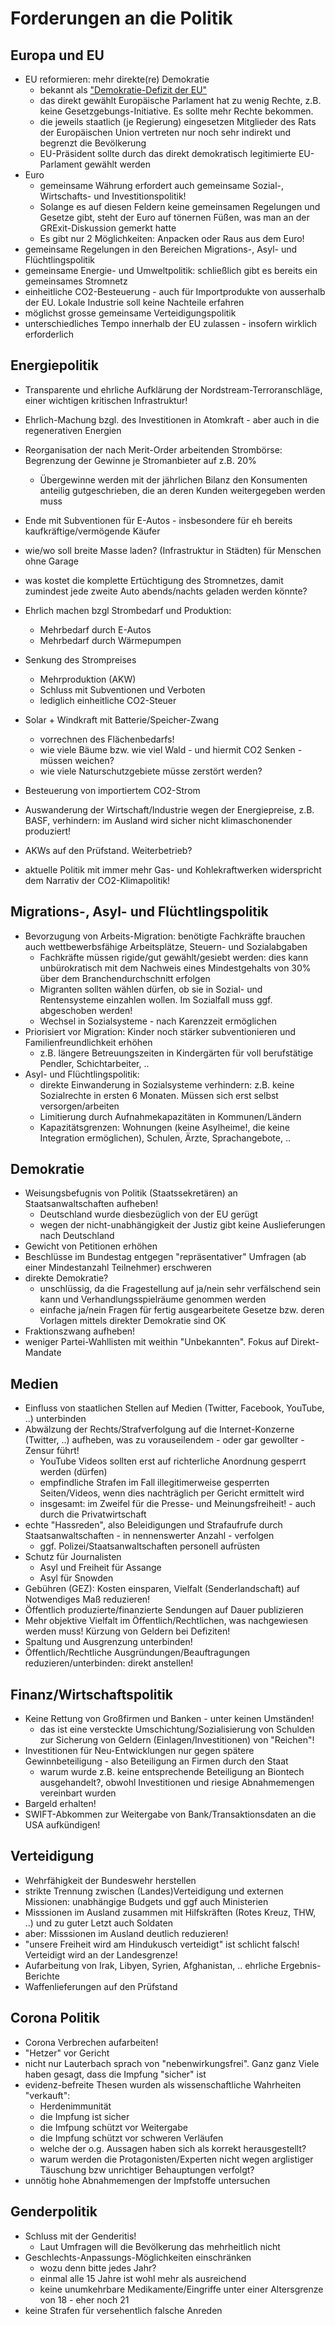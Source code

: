 
# Forderungen an die Politik

## Europa und EU
* EU reformieren: mehr direkte(re) Demokratie
  - bekannt als ["Demokratie-Defizit der EU"](https://www.europaimunterricht.de/organe-institutionen#c65299)
  - das direkt gewählt Europäische Parlament hat zu wenig Rechte, z.B. keine Gesetzgebungs-Initiative. Es sollte mehr Rechte bekommen.
  - die jeweils staatlich (je Regierung) eingesetzen Mitglieder des Rats der Europäischen Union vertreten nur noch sehr indirekt und begrenzt die Bevölkerung
  - EU-Präsident sollte durch das direkt demokratisch legitimierte EU-Parlament gewählt werden
* Euro
  - gemeinsame Währung erfordert auch gemeinsame Sozial-, Wirtschafts- und Investitionspolitik!
  - Solange es auf diesen Feldern keine gemeinsamen Regelungen und Gesetze gibt, steht der Euro auf tönernen Füßen, was man an der GRExit-Diskussion gemerkt hatte
  - Es gibt nur 2 Möglichkeiten: Anpacken oder Raus aus dem Euro!
* gemeinsame Regelungen in den Bereichen Migrations-, Asyl- und Flüchtlingspolitik
* gemeinsame Energie- und Umweltpolitik: schließlich gibt es bereits ein gemeinsames Stromnetz
* einheitliche CO2-Besteuerung - auch für Importprodukte von ausserhalb der EU. Lokale Industrie soll keine Nachteile erfahren
* möglichst grosse gemeinsame Verteidigungspolitik
* unterschiedliches Tempo innerhalb der EU zulassen - insofern wirklich erforderlich


## Energiepolitik

* Transparente und ehrliche Aufklärung der Nordstream-Terroranschläge, einer wichtigen kritischen Infrastruktur!
* Ehrlich-Machung bzgl. des Investitionen in Atomkraft - aber auch in die regenerativen Energien
* Reorganisation der nach Merit-Order arbeitenden Strombörse: Begrenzung der Gewinne je Stromanbieter auf z.B. 20%
  - Übergewinne werden mit der jährlichen Bilanz den Konsumenten anteilig gutgeschrieben, die an deren Kunden weitergegeben werden muss

* Ende mit Subventionen für E-Autos - insbesondere für eh bereits kaufkräftige/vermögende Käufer
* wie/wo soll breite Masse laden? (Infrastruktur in Städten) für Menschen ohne Garage
* was kostet die komplette Ertüchtigung des Stromnetzes, damit zumindest jede zweite Auto abends/nachts geladen werden könnte?
* Ehrlich machen bzgl Strombedarf und Produktion:
  - Mehrbedarf durch E-Autos
  - Mehrbedarf durch Wärmepumpen
* Senkung des Strompreises
  - Mehrproduktion (AKW)
  - Schluss mit Subventionen und Verboten
  - lediglich einheitliche CO2-Steuer
* Solar + Windkraft mit Batterie/Speicher-Zwang
  - vorrechnen des Flächenbedarfs!
  - wie viele Bäume bzw. wie viel Wald - und hiermit CO2 Senken - müssen weichen?
  - wie viele Naturschutzgebiete müsse zerstört werden?
* Besteuerung von importiertem CO2-Strom
* Auswanderung der Wirtschaft/Industrie wegen der Energiepreise, z.B. BASF, verhindern: im Ausland wird sicher nicht klimaschonender produziert!
* AKWs auf den Prüfstand. Weiterbetrieb?
* aktuelle Politik mit immer mehr Gas- und Kohlekraftwerken widerspricht dem Narrativ der CO2-Klimapolitik!


## Migrations-, Asyl- und Flüchtlingspolitik

* Bevorzugung von Arbeits-Migration: benötigte Fachkräfte brauchen auch wettbewerbsfähige Arbeitsplätze, Steuern- und Sozialabgaben
  - Fachkräfte müssen rigide/gut gewählt/gesiebt werden: dies kann unbürokratisch mit dem Nachweis eines Mindestgehalts von 30% über dem Branchendurchschnitt erfolgen
  - Migranten sollten wählen dürfen, ob sie in Sozial- und Rentensysteme einzahlen wollen. Im Sozialfall muss ggf. abgeschoben werden!
  - Wechsel in Sozialsysteme - nach Karenzzeit ermöglichen
* Priorisiert vor Migration: Kinder noch stärker subventionieren und Familienfreundlichkeit erhöhen
  - z.B. längere Betreuungszeiten in Kindergärten für voll berufstätige Pendler, Schichtarbeiter, ..
* Asyl- und Flüchtlingspolitik:
  - direkte Einwanderung in Sozialsysteme verhindern: z.B. keine Sozialrechte in ersten 6 Monaten. Müssen sich erst selbst versorgen/arbeiten
  - Limitierung durch Aufnahmekapazitäten in Kommunen/Ländern
  - Kapazitätsgrenzen: Wohnungen (keine Asylheime!, die keine Integration ermöglichen), Schulen, Ärzte, Sprachangebote, ..


## Demokratie

* Weisungsbefugnis von Politik (Staatssekretären) an Staatsanwaltschaften aufheben!
  - Deutschland wurde diesbezüglich von der EU gerügt
  - wegen der nicht-unabhängigkeit der Justiz gibt keine Auslieferungen nach Deutschland
* Gewicht von Petitionen erhöhen
* Beschlüsse im Bundestag entgegen "repräsentativer" Umfragen (ab einer Mindestanzahl Teilnehmer) erschweren
* direkte Demokratie?
  - unschlüssig, da die Fragestellung auf ja/nein sehr verfälschend sein kann und Verhandlungsspielräume genommen werden
  - einfache ja/nein Fragen für fertig ausgearbeitete Gesetze bzw. deren Vorlagen mittels direkter Demokratie sind OK
* Fraktionszwang aufheben!
* weniger Partei-Wahllisten mit weithin "Unbekannten". Fokus auf Direkt-Mandate


## Medien

* Einfluss von staatlichen Stellen auf Medien (Twitter, Facebook, YouTube, ..) unterbinden
* Abwälzung der Rechts/Strafverfolgung auf die Internet-Konzerne (Twitter, ..) aufheben, was zu vorauseilendem - oder gar gewollter - Zensur führt!
  - YouTube Videos sollten erst auf richterliche Anordnung gesperrt werden (dürfen)
  - empfindliche Strafen im Fall illegitimerweise gesperrten Seiten/Videos, wenn dies nachträglich per Gericht ermittelt wird
  - insgesamt: im Zweifel für die Presse- und Meinungsfreiheit! - auch durch die Privatwirtschaft
* echte "Hassreden", also Beleidigungen und Strafaufrufe durch Staatsanwaltschaften - in nennenswerter Anzahl - verfolgen
  - ggf. Polizei/Staatsanwaltschaften personell aufrüsten
* Schutz für Journalisten
  - Asyl und Freiheit für Assange
  - Asyl für Snowden
* Gebühren (GEZ): Kosten einsparen, Vielfalt (Senderlandschaft) auf Notwendiges Maß reduzieren!
* Öffentlich produzierte/finanzierte Sendungen auf Dauer publizieren
* Mehr objektive Vielfalt im Öffentlich/Rechtlichen, was nachgewiesen werden muss! Kürzung von Geldern bei Defiziten!
* Spaltung und Ausgrenzung unterbinden!
* Öffentlich/Rechtliche Ausgründungen/Beauftragungen reduzieren/unterbinden: direkt anstellen!


## Finanz/Wirtschaftspolitik

* Keine Rettung von Großfirmen und Banken - unter keinen Umständen!
  - das ist eine versteckte Umschichtung/Sozialisierung von Schulden zur Sicherung von Geldern (Einlagen/Investitionen) von "Reichen"!
* Investitionen für Neu-Entwicklungen nur gegen spätere Gewinnbeteiligung - also Beteiligung an Firmen durch den Staat
  - warum wurde z.B. keine entsprechende Beteiligung an Biontech ausgehandelt?, obwohl Investitionen und riesige Abnahmemengen vereinbart wurden
* Bargeld erhalten!
* SWIFT-Abkommen zur Weitergabe von Bank/Transaktionsdaten an die USA aufkündigen!


## Verteidigung

* Wehrfähigkeit der Bundeswehr herstellen
* strikte Trennung zwischen (Landes)Verteidigung und externen Missionen: unabhängige Budgets und ggf auch Ministerien
* Misssionen im Ausland zusammen  mit Hilfskräften (Rotes Kreuz, THW, ..) und zu guter Letzt auch Soldaten
* aber: Misssionen im Ausland deutlich reduzieren!
* "unsere Freiheit wird am Hindukusch verteidigt" ist schlicht falsch! Verteidigt wird an der Landesgrenze!
* Aufarbeitung von Irak, Libyen, Syrien, Afghanistan, .. ehrliche Ergebnis-Berichte
* Waffenlieferungen auf den Prüfstand


## Corona Politik

* Corona Verbrechen aufarbeiten!
* "Hetzer" vor Gericht
* nicht nur Lauterbach sprach von "nebenwirkungsfrei". Ganz ganz Viele haben gesagt, dass die Impfung "sicher" ist
* evidenz-befreite Thesen wurden als wissenschaftliche Wahrheiten "verkauft":
  - Herdenimmunität
  - die Impfung ist sicher
  - die Imfpung schützt vor Weitergabe
  - die Impfung schützt vor schweren Verläufen
  - welche der o.g. Aussagen haben sich als korrekt herausgestellt?
  - warum werden die Protagonisten/Experten nicht wegen arglistiger Täuschung bzw unrichtiger Behauptungen verfolgt?
* unnötig hohe Abnahmemengen der Impfstoffe untersuchen


## Genderpolitik

* Schluss mit der Genderitis!
  - Laut Umfragen will die Bevölkerung das mehrheitlich nicht
* Geschlechts-Anpassungs-Möglichkeiten einschränken
  - wozu denn bitte jedes Jahr?
  - einmal alle 15 Jahre ist wohl mehr als ausreichend
  - keine unumkehrbare Medikamente/Eingriffe unter einer Altersgrenze von 18 - eher noch 21
* keine Strafen für versehentlich falsche Anreden
